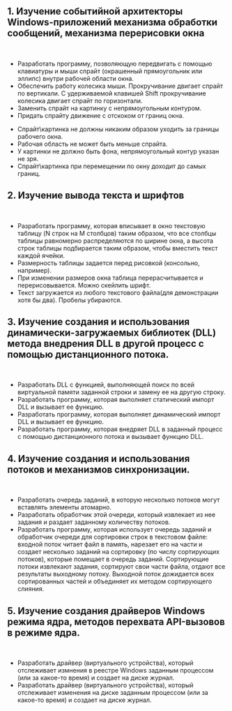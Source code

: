 ## 1. Изучение событийной архитекторы Windows-приложений механизма обработки сообщений, механизма перерисовки окна
​
- Разработать программу, позволяющую передвигать с помощью клавиатуры и мыши спрайт (окрашенный прямоугольник или эллипс) внутри рабочей области окна.
- Обеспечить работу колесика мыши. Прокручивание двигает спрайт по вертикали. С удерживаемой клавишей Shift прокручивание колесика двигает спрайт по горизонтали.
- Заменить спрайт на картинку с непрямоугольным контуром.
- Придать спрайту движение с отскоком от границ окна.

* Спрайт\картинка не должны никаким образом уходить за границы рабочего окна.
* Рабочая область не может быть меньше спрайта.
* У картинки не должно быть фона, непрямоугольный контур указан не зря.
* Спрайт\картинка при перемещении по окну доходит до самых границ.


## 2. Изучение вывода текста и шрифтов
​
- Разработать программу, которая вписывает в окно текстовую таблицу (N строк на M столбцов) таким образом, что все столбцы таблицы равномерно распределяются по ширине окна, а высота строк таблицы подбирается таким образом, чтобы вместить текст каждой ячейки.
- Размерность таблицы задается перед рисовкой (консольно, например).
- При изменении размеров окна таблица перерасчитывается и перерисовывается. Можно скейлить шрифт.
- Текст загружается из любого текстового файла(для демонстрации хотя бы два). Пробелы убираются.


## 3. Изучение создания и использования динамически-загружаемых библиотек (DLL) метода внедрения DLL в другой процесс с помощью дистанционного потока.
​
- Разработать DLL с функцией, выполняющей поиск по всей виртуальной памяти заданной строки и замену ее на другую строку.
- Разработать программу, которая выполняет статический импорт DLL и вызывает ее функцию.
- Разработать программу, которая выполняет динамический импорт DLL и вызывает ее функцию.
- Разработать программу, которая внедряет DLL в заданный процесс с помощью дистанционного потока и вызывает функцию DLL.


## 4. Изучение создания и использования потоков и механизмов синхронизации.
​
- Разработать очередь заданий, в которую несколько потоков могут вставлять элементы атомарно.
- Разработать обработчик этой очереди, который извлекает из нее задания и раздает заданному количеству потоков.
- Разработать программу, которая использует очередь заданий и обработчик очереди для сортировки строк в текстовом файле: входной поток читает файл в память, нарезает его на части и создает несколько заданий на сортировку (по числу сортирующих потоков), которые помещает в очередь заданий. Сортирующие потоки извлекают задания, сортируют свои части файла, отдают все результаты выходному потоку. Выходной поток дожидается всех сортированных частей и объединяет их методом сортирующего слияния.


## 5. Изучение создания драйверов Windows режима ядра, методов перехвата API-вызовов в режиме ядра.
​
- Разработать драйвер (виртуального устройства), который отслеживает измнения в реестре Windows заданным процессом (или за какое-то время) и создает на диске журнал.
- Разработать драйвер (виртуального устройства), который отслеживает изменения на диске заданным процессом (или за какое-то время) и создает на диске журнал.